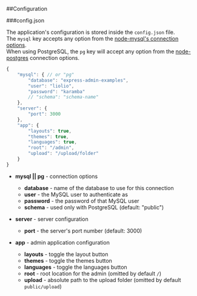 ##Configuration

###config.json

The application's configuration is stored inside the `config.json` file.<br />
The `mysql` key accepts any option from the [node-mysql's connection options][1].<br />
When using PostgreSQL, the `pg` key will accept any option from the [node-postgres][2] connection options.

```js
{
    "mysql": { // or "pg"
        "database": "express-admin-examples",
        "user": "liolio",
        "password": "karamba"
        // "schema": "schema-name"
    },
    "server": {
        "port": 3000
    },
    "app": {
        "layouts": true,
        "themes": true,
        "languages": true,
        "root": "/admin",
        "upload": "/upload/folder"
    }
}
```

- **mysql || pg** - connection options
    - **database** - name of the database to use for this connection
    - **user** - the MySQL user to authenticate as
    - **password** - the password of that MySQL user
    - **schema** - used only with PostgreSQL (default: "public")
- **server** - server configuration
    - **port** - the server's port number (default: 3000)
- **app** - admin application configuration
    - **layouts** - toggle the layout button
    - **themes** - toggle the themes button
    - **languages** - toggle the languages button
    - **root** - root location for the admin (omitted by default `/`)
    - **upload** - absolute path to the upload folder (omitted by default `public/upload`)

  [1]: https://github.com/felixge/node-mysql#connection-options
  [2]: https://github.com/brianc/node-postgres
